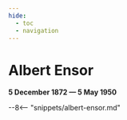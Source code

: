 ```yaml
---
hide:
  - toc
  - navigation 
---
```


# Albert Ensor

**5 December 1872 — 5 May 1950**

--8<-- "snippets/albert-ensor.md"
